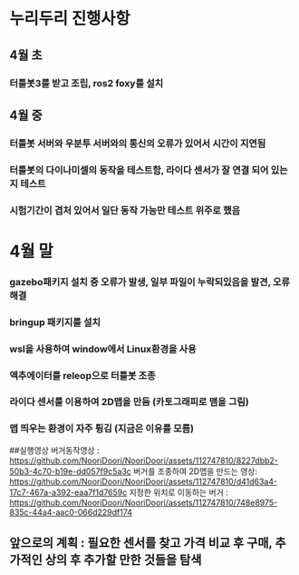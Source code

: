 # 누리두리 진행사항

## 4월 초
###          터틀봇3를 받고 조립, ros2 foxy를 설치

## 4월 중
###        터틀봇 서버와 우분투 서버와의 통신의 오류가 있어서 시간이 지연됨
###        터틀봇의 다이나미셀의 동작을 테스트함, 라이다 센서가 잘 연결 되어 있는지 테스트
###        시험기간이 겹처 있어서 일단 동작 가능만 테스트 위주로 했음

# 4월 말 
###        gazebo패키지 설치 중 오류가 발생, 일부 파일이 누락되있음을 발견, 오류 해결
###        bringup 패키지를 설치
###          wsl을 사용하여 window에서 Linux환경을 사용
###          엑추에이터를 releop으로 터틀봇 조종
###          라이다 센서를 이용하여 2D맵을 만듬 (카토그래피로 맴을 그림)
###          맵 띄우는 환경이 자주 튕김 (지금은 이유를 모름)

##실행영상
버거동작영상 : https://github.com/NooriDoori/NooriDoori/assets/112747810/8227dbb2-50b3-4c70-b19e-dd057f9c5a3c
버거를 조종하여 2D맵을 만드는 영상: https://github.com/NooriDoori/NooriDoori/assets/112747810/d41d63a4-17c7-467a-a392-eaa7f1d7659c
지정한 위치로 이동하는 버거 : https://github.com/NooriDoori/NooriDoori/assets/112747810/748e8975-835c-44a4-aac0-066d229df174

## 앞으로의 계획 : 필요한 센서를 찾고 가격 비교 후 구매, 추가적인 상의 후 추가할 만한 것들을 탐색

